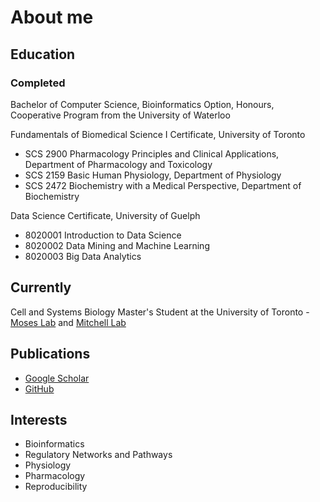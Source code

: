 # About me
## Education
### Completed
Bachelor of Computer Science, Bioinformatics Option, Honours, Cooperative Program from the University of Waterloo

Fundamentals of Biomedical Science I Certificate, University of Toronto
* SCS 2900 Pharmacology Principles and Clinical Applications, Department of Pharmacology and Toxicology
* SCS 2159 Basic Human Physiology, Department of Physiology
* SCS 2472 Biochemistry with a Medical Perspective, Department of Biochemistry

Data Science Certificate, University of Guelph
* 8020001 Introduction to Data Science
* 8020002 Data Mining and Machine Learning
* 8020003 Big Data Analytics

## Currently
Cell and Systems Biology Master's Student at the University of Toronto - [Moses Lab](http://www.moseslab.csb.utoronto.ca) and [Mitchell Lab](http://labs.csb.utoronto.ca/mitchell/)

## Publications
* [Google Scholar](https://scholar.google.ca/citations?user=HeIP2F0AAAAJ&hl=en)
* [GitHub](https://github.com/agduncan94)

## Interests
- Bioinformatics
- Regulatory Networks and Pathways
- Physiology
- Pharmacology
- Reproducibility
